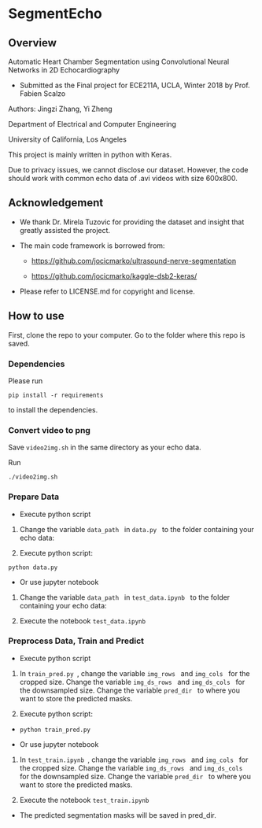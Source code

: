 # SegmentEcho
## Overview
Automatic Heart Chamber Segmentation using Convolutional Neural Networks in 2D Echocardiography 
- Submitted as the Final project for ECE211A, UCLA, Winter 2018 by Prof. Fabien Scalzo

Authors: Jingzi Zhang, Yi Zheng

Department of Electrical and Computer Engineering

University of California, Los Angeles

This project is mainly written in python with Keras.

Due to privacy issues, we cannot disclose our dataset. However, the code should work with common echo data of .avi videos with size 600x800.

## Acknowledgement

- We thank Dr. Mirela Tuzovic for providing the dataset and insight that greatly assisted the project.

- The main code framework is borrowed from:

  - https://github.com/jocicmarko/ultrasound-nerve-segmentation

  - https://github.com/jocicmarko/kaggle-dsb2-keras/

- Please refer to LICENSE.md for copyright and license.

## How to use
First, clone the repo to your computer. Go to the folder where this repo is saved.

### Dependencies
Please run

```pip install -r requirements```

to install the dependencies.

### Convert video to png

Save ```video2img.sh``` in the same directory as your echo data.

Run

```./video2img.sh```

### Prepare Data

- Execute python script

1. Change the variable ```data_path ``` in ```data.py ``` to the folder containing your echo data:

2. Execute python script:

```python data.py```

- Or use jupyter notebook

1. Change the variable ```data_path ``` in ```test_data.ipynb ``` to the folder containing your echo data:

2. Execute the notebook ```test_data.ipynb ```

### Preprocess Data, Train and Predict

- Execute python script

1. In ```train_pred.py ```, change the variable ```img_rows ``` and ```img_cols ``` for the cropped size.
Change the variable ```img_ds_rows ``` and ```img_ds_cols ``` for the downsampled size.
Change the variable ```pred_dir ``` to where you want to store the predicted masks.

2. Execute python script:

  - ```python train_pred.py```

- Or use jupyter notebook

1. In ```test_train.ipynb ```, change the variable ```img_rows ``` and ```img_cols ``` for the cropped size.
Change the variable ```img_ds_rows ``` and ```img_ds_cols ``` for the downsampled size.
Change the variable ```pred_dir ``` to where you want to store the predicted masks.

2. Execute the notebook ```test_train.ipynb ```

- The predicted segmentation masks will be saved in pred_dir.





